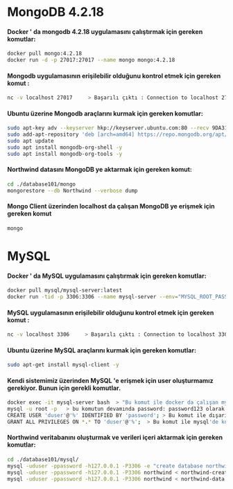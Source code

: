 # MongoDB 4.2.18

#### Docker ' da mongodb 4.2.18 uygulamasını çalıştırmak için gereken komutlar:
```sh
docker pull mongo:4.2.18
docker run -d -p 27017:27017 --name mongo mongo:4.2.18
```
#### Mongodb uygulamasının erişilebilir olduğunu kontrol etmek için gereken komut :
```sh
nc -v localhost 27017     > Başarılı çıktı : Connection to localhost 27017 port [tcp/*] succeeded!
```
#### Ubuntu üzerine Mongodb araçlarını kurmak için gereken komutlar:

```sh
sudo apt-key adv --keyserver hkp://keyserver.ubuntu.com:80 --recv 9DA31620334BD75D9DCB49F368818C72E52529D4
sudo add-apt-repository 'deb [arch=amd64] https://repo.mongodb.org/apt/ubuntu bionic/mongodb-org/4.0 multiverse'
sudo apt update
sudo apt install mongodb-org-shell -y 
sudo apt install mongodb-org-tools -y 
```
#### Northwind datasını MongoDB ye aktarmak için gereken komut:
```sh
cd ./database101/mongo
mongorestore --db Northwind --verbose dump
```
#### Mongo Client üzerinden localhost da çalışan MongoDB ye erişmek için gereken komut
```sh
mongo
```


# MySQL 

#### Docker ' da MySQL uygulamasını çalıştırmak için gereken komutlar:
```sh
docker pull mysql/mysql-server:latest
docker run -tid -p 3306:3306 --name mysql-server --env="MYSQL_ROOT_PASSWORD=password123" mysql/mysql-server:latest 
```
#### MySQL uygulamasının erişilebilir olduğunu kontrol etmek için gereken komut :
```sh
nc -v localhost 3306     > Başarılı çıktı : Connection to localhost 3306 port [tcp/mysql] succeeded!
```
#### Ubuntu üzerine MySQL araçlarını kurmak için gereken komutlar:

```sh
sudo apt-get install mysql-client -y  
```

#### Kendi sistemimiz üzerinden MySQL 'e erişmek için user oluşturmamız gerekiyor. Bunun için gerekli komutlar.
```sh
docker exec -it mysql-server bash  > "Bu komut ile docker da çalışan mysql containerı içerisine giriş yapıyoruz."
mysql -u root -p   > bu komutun devamında password: password123 olarak giriyoruz.
CREATE USER 'duser'@'%' IDENTIFIED BY 'password'; > Bu komut ile dışarıdan da mysql e erişmek için bir user oluşturuyoruz.
GRANT ALL PRIVILEGES ON *.* TO 'duser'@'%';  > Bu komut ile mysql'de kullanıcıya veritabanları için tüm yetkileri vermiş oluyoruz.
```
#### Northwind veritabanını oluşturmak ve verileri içeri aktarmak için gereken komutlar:
```sh
cd ./database101/mysql/
mysql -uduser -ppassword -h127.0.0.1 -P3306 -e "create database northwind"
mysql -uduser -ppassword -h127.0.0.1 -P3306 northwind < northwind-create.sql
mysql -uduser -ppassword -h127.0.0.1 -P3306 northwind < northwind-data.sql
```
